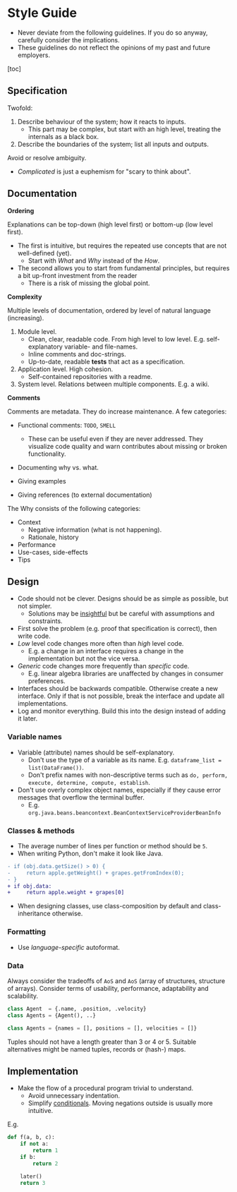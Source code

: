 # Style Guide

* Never deviate from the following guidelines. If you do so anyway, carefully consider the implications.
* These guidelines do not reflect the opinions of my past and future employers.

[toc]


## Specification

Twofold:

1. Describe behaviour of the system; how it reacts to inputs.
    - This part may be complex, but start with an high level, treating the internals as a black box.
2. Describe the boundaries of the system; list all inputs and outputs.

Avoid or resolve ambiguity.

* *Complicated* is just a euphemism for "scary to think about".



## Documentation

**Ordering**

Explanations can be top-down (high level first) or bottom-up (low level first).

- The first is intuitive, but requires the repeated use concepts that are not well-defined (yet).
    - Start with *What* and *Why* instead of the *How*.
- The second allows you to start from fundamental principles, but requires a bit up-front investment from the reader
    - There is a risk of missing the global point.



**Complexity**

Multiple levels of documentation, ordered by level of natural language (increasing).

1. Module level. 
    - Clean, clear, readable code. From high level to low level. E.g. self-explanatory variable- and file-names.
    - Inline comments and doc-strings.
    - Up-to-date, readable **tests** that act as a specification.
2. Application level. High cohesion.
    - Self-contained repositories with a readme.
3. System level. Relations between multiple components. E.g. a wiki.



**Comments**

Comments are metadata. They do increase maintenance. A few categories:

- Functional comments: `TODO`, `SMELL`
    - These can be useful even if they are never addressed. They visualize code quality and warn contributes about missing or broken functionality.

- Documenting why vs. what.
- Giving examples
- Giving references (to external documentation)

The Why consists of the following categories:

- Context
    - Negative information (what is not happening).
    - Rationale, history
- Performance
- Use-cases, side-effects
- Tips




## Design
- Code should not be clever. Designs should be as simple as possible, but not simpler.
  - Solutions may be [insightful](https://www.hillelwayne.com/post/cleverness/) but be careful with assumptions and constraints.
- First solve the problem (e.g. proof that specification is correct), then write code.
- *Low* level code changes more often than *high* level code.
    - E.g. a change in an interface requires a change in the implementation but not the vice versa.
- *Generic* code changes more frequently than *specific* code.
  - E.g. linear algebra libraries are unaffected by changes in consumer preferences.
- Interfaces should be backwards compatible. Otherwise create a new interface. Only if that is not possible, break the interface and update all implementations.
- Log and monitor everything. Build this into the design instead of adding it later.




### Variable names

* Variable (attribute) names should be self-explanatory. 
   * Don't use the type of a variable as its name. 
      E.g. `dataframe_list = list(DataFrame())`.
   * Don't prefix names with non-descriptive terms such as `do, perform, execute, determine, compute, establish`.
* Don't use overly complex object names, especially if they cause error messages that overflow the terminal buffer.
   * E.g. `org.java.beans.beancontext.BeanContextServiceProviderBeanInfo`



### Classes & methods

* The average number of lines per function or method should be `5`.
* When writing Python, don't make it look like Java.
```diff
- if (obj.data.getSize() > 0) {
-     return apple.getWeight() + grapes.getFromIndex(0);
- }
+ if obj.data:
+     return apple.weight + grapes[0]
```

* When designing classes, use class-composition by default and class-inheritance otherwise.




### Formatting

* Use _language-specific_ autoformat.




### Data

Always consider the tradeoffs of `AoS` and `AoS` (array of structures, structure of arrays). Consider terms of usability, performance, adaptability and scalability.
```py
class Agent  = {.name, .position, .velocity}
class Agents = {Agent(), ..}
```



```py
class Agents = {names = [], positions = [], velocities = []}
```



Tuples should not have a length greater than 3 or 4 or 5. Suitable alternatives might be named tuples, records or (hash-) maps.



## Implementation

- Make the flow of a procedural program trivial to understand.
    - Avoid unnecessary indentation.
    - Simplify [conditionals](https://en.wikipedia.org/wiki/De_Morgan's_laws). Moving negations outside is usually more intuitive.

E.g.

``` python
def f(a, b, c):
    if not a: 
        return 1
    if b: 
        return 2

    later()
    return 3
```

